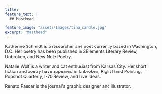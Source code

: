 ```yaml
---
title: 
feature_text: |
  ## Masthead
  
feature_image: "assets/Images/tina_candle.jpg"
excerpt: "Masthead"
---
```

Katherine Schmidt is a researcher and poet currently based in Washington, D.C. Her poetry has been published in 3Elements Literary Review, Unbroken, and New Note Poetry.

Natalie Wolf is a writer and cat enthusiast from Kansas City. Her short fiction and poetry have appeared in Unbroken, Right Hand Pointing, Popshot Quarterly, I-70 Review, and Live Ideas.

Renato Paucar is the journal's graphic designer and illustrator.